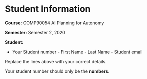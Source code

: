 # Student Information

**Course:** COMP90054 AI Planning for Autonomy

**Semester:** Semester 2, 2020

**Student:**

* Your Student number - First Name - Last Name - Student email

Replace the lines above with your correct details.

Your student number should only be the **numbers**.

